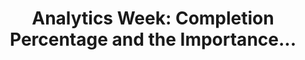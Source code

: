---
layout: post
title: "Analytics Week: Completion Percentage and the Importance..."
description: "Watching film and “doing analytics” are not mutually e..."
permalink: https://www.fromtherumbleseat.com/2024/7/4/24192098/analytics-week-completion-percentage-and-the-importance-of-film-gatech-gt-college-football-analytics
---